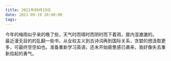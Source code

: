 ```yaml
---
title: 2021年09月19日
date: 2021-09-19 20:00:00
tags:
---
```

今年的梅雨似乎来的晚了些，天气时而晴时而阴时而下着雨，屋内湿漉漉的。  
最近漫无目的的乱翻一些书，从女权主义到古诗词再到国际关系，贪婪的想汲取更多，可最终空空如也。准备重新学习英语，还未开始疲惫感已袭来，我好像失去重新拾起的勇气。
